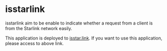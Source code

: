 # isstarlink
isstarlink aim to be enable to indicate whether a request from a client is from the Starlink network easily.

This application is deployed to [isstar.link](https://isstar.link/).
If you want to use this application, please access to above link.
